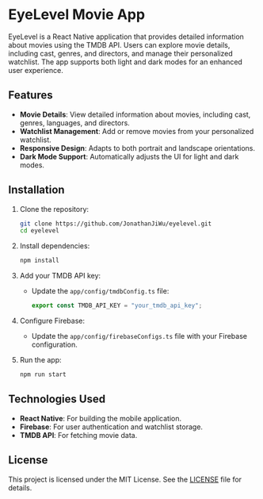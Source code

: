 # EyeLevel Movie App

EyeLevel is a React Native application that provides detailed information about movies using the TMDB API. Users can explore movie details, including cast, genres, and directors, and manage their personalized watchlist. The app supports both light and dark modes for an enhanced user experience.

## Features

- **Movie Details**: View detailed information about movies, including cast, genres, languages, and directors.
- **Watchlist Management**: Add or remove movies from your personalized watchlist.
- **Responsive Design**: Adapts to both portrait and landscape orientations.
- **Dark Mode Support**: Automatically adjusts the UI for light and dark modes.

## Installation

1. Clone the repository:

   ```bash
   git clone https://github.com/JonathanJiWu/eyelevel.git
   cd eyelevel
   ```

2. Install dependencies:

   ```bash
   npm install
   ```

3. Add your TMDB API key:
   - Update the `app/config/tmdbConfig.ts` file:

     ```typescript
     export const TMDB_API_KEY = "your_tmdb_api_key";
     ```

4. Configure Firebase:
   - Update the `app/config/firebaseConfigs.ts` file with your Firebase configuration.

5. Run the app:

   ```bash
   npm run start
   ```

## Technologies Used

- **React Native**: For building the mobile application.
- **Firebase**: For user authentication and watchlist storage.
- **TMDB API**: For fetching movie data.

## License

This project is licensed under the MIT License. See the [LICENSE](LICENSE) file for details.
